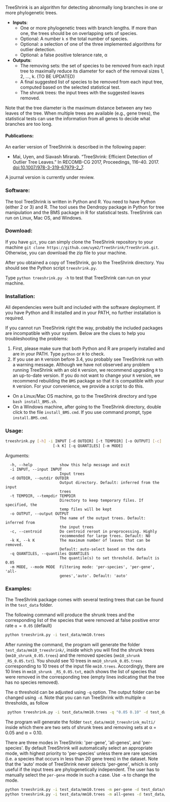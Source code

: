 
TreeShrink is an algorithm for detecting abnormally long branches in one or more phylogenetic trees. 

- **Inputs**: 
    - One or more phylogenetic trees with branch lengths. If more than one, the trees should be on overlapping sets of species. 
    - Optional: A number `k` ≤ the total number of species.
    - Optional: a selection of one of the three implemented algorithms for outlier detection.
    - Optional: a false positive tolerance rate, α
- **Outputs**:
    - The removing sets: the set of species to be removed from each input tree to maximally reduce its diameter for each of the removal sizes 1, 2, ..., k. (TO BE UPDATED)
    - A final suggested list of species to be removed from each input tree, computed based on the selected statistical test. 
    - The shrunk trees: the input trees with the suggested leaves removed. 
    
Note that the tree diameter is the maximum distance between any two leaves of the tree. When multiple trees are available (e.g., gene trees), the statistical tests can use the information from all genes to decide what branches are too long. 

#### Publications:

An earlier version of TreeShrink is described in the following paper:

* Mai, Uyen, and Siavash Mirarab. “TreeShrink: Efficient Detection of Outlier Tree Leaves.” In RECOMB-CG 2017, Proceedings, 116–40. 2017. [doi:10.1007/978-3-319-67979-2_7](https://doi.org/10.1007/978-3-319-67979-2_7).

A journal version is currently under review. 

### Software:
The tool TreeShrink is written in Python and R. You need to have Python (either 2 or 3) and R. The tool uses the Dendropy package in Python for tree manipulation and the BMS package in R for statistical tests. TreeShrink can run on Linux, Mac OS, and Windows.

### Download:
If you have ```git```, you can simply clone the TreeShrink repository to your machine ```git clone https://github.com/uym2/TreeShrink/TreeShrink.git```. Otherwise, you can download the zip file to your machine. 

After you obtained a copy of TreeShrink, go to the TreeShrink directory. You should see the Python script ```treeshrink.py```. 

Type ```python treeshrink.py -h``` to test that TreeShrink can run on your machine.

### Installation:
All dependencies were built and included with the software deployment. If you have Python and R installed and in your PATH, no further installation is required. 

If you cannot run TreeShrink right the way, probably the included packages are incompatible with your system. Below are the clues to help you troubleshooting the problems:
1. First, please make sure that both Python and R are properly installed and are in your PATH. Type ```python``` or ```R``` to check. 
2. If you use an ```R``` version before 3.4, you probably see TreeShrink run with a warning message. Although we have not observed any problem running TreeShrink with an old ```R``` version, we recommend upgrading ```R``` to an up-to-date version. If you do not want to change your ```R``` version, we recommend rebuilding the ```BMS``` package so that it is compatible with your ```R``` version. For your convenience, we provide a script to do this.
- On a Linux/Mac OS machine, go to the TreeShrink directory and type ```bash install_BMS.sh```.
- On a Windows machine, after going to the TreeShrink directory, double click to the file ```install_BMS.cmd```. If you use command prompt, type ```install.BMS.cmd```.

### Usage: 
```bash
treeshrink.py [-h] -i INPUT [-d OUTDIR] [-t TEMPDIR] [-o OUTPUT] [-c]
                     [-k K] [-q QUANTILES] [-m MODE]
```
Arguments:
```
  -h, --help            show this help message and exit
  -i INPUT, --input INPUT
                        Input trees
  -d OUTDIR, --outdir OUTDIR
                        Output directory. Default: inferred from the input
                        trees
  -t TEMPDIR, --tempdir TEMPDIR
                        Directory to keep temporary files. If specified, the
                        temp files will be kept
  -o OUTPUT, --output OUTPUT
                        The name of the output trees. Default: inferred from
                        the input trees
  -c, --centroid        Do centroid reroot in preprocessing. Highly
                        recommended for large trees. Default: NO
  -k K, --k K           The maximum number of leaves that can be removed.
                        Default: auto-select based on the data
  -q QUANTILES, --quantiles QUANTILES
                        The quantile(s) to set threshold. Default is 0.05
  -m MODE, --mode MODE  Filtering mode: 'per-species', 'per-gene', 'all-
                        genes','auto'. Default: 'auto'
```

### Examples:
The TreeShrink package comes with several testing trees that can be found in the `test_data` folder.

The following command will produce the shrunk trees and the corresponding list of the species that were removed at false positive error rate `α = 0.05` (default)
```bash
python treeshrink.py -i test_data/mm10.trees
```

After running the command, the program will generate the folder `test_data/mm10_treeshrink/`, inside which you will find the shrunk trees (`mm10_shrunk_0.05.trees`) and the removed species (`mm10_shrunk _RS_0.05.txt`). You should see 10 trees in `mm10_shrunk_0.05.trees` corresponding to 10 trees of the input file `mm10.trees`. Accordingly, there are 10 lines in `mm10_shrunk _RS_0.05.txt`, each shows the list of species that were removed in the corresponding tree (empty lines indicating that the tree has no species removed). 

The α threshold can be adjusted using ```-q``` option. The output folder can be changed using ```-d```. Note that you can run TreeShrink with multiple α thresholds, as follow

```bash
 python treeshrink.py -i test_data/mm10.trees -q "0.05 0.10" -d test_data/mm10_treeshrink_multi
 ```
 
 The program will generate the folder `test_data/mm10_treeshrink_multi/` inside which there are two sets of shrunk trees and removing sets at α = 0.05 and α = 0.10.
 
 There are three modes in TreeShrink: 'per-gene', 'all-genes', and 'per-species'. By default TreeShrink will automatically select an appropriate mode, with highest priority to 'per-species' unless there are rare species (i.e. a species that occurs in less than 20 gene trees) in the dataset.
 Note that the 'auto' mode of TreeShrink never selects 'per-gene', which is only useful if the input trees are phylogenetically independent. The user has to manually select the `per-gene` mode in such a case. Use ```-m``` to change the mode.
 
```bash
python treeshrink.py -i test_data/mm10.trees -m per-gene -d test_data/mm10_treeshrink_pergene
python treeshrink.py -i test_data/mm10.trees -m all-genes -d test_data/mm10_treeshrink_allgenes
```
 
